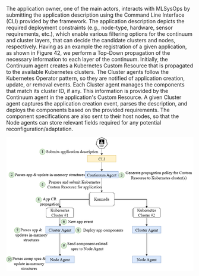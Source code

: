 The application owner, one of the main actors, interacts with MLSysOps by submitting the application description using
the Command Line Interface (CLI) provided by the framework. The application description depicts the required deployment
constraints (e.g., node-type, hardware, sensor requirements, etc.), which enable various filtering options for the
continuum and cluster layers, that can decide the candidate clusters and nodes, respectively. Having as an example the
registration of a given application, as shown in Figure 42, we perform a Top-Down propagation of the necessary
information to each layer of the continuum. Initially, the Continuum agent creates a Kubernetes Custom Resource that is
propagated to the available Kubernetes clusters. The Cluster agents follow the Kubernetes Operator pattern, so they are
notified of application creation, update, or removal events. Each Cluster agent manages the components that match its
cluster ID, if any. This information is provided by the Continuum agent in the application's Custom Resource. A given
Cluster agent captures the application creation event, parses the description, and deploys the components based on the
provided requirements. The component specifications are also sent to their host nodes, so that the Node agents can store
relevant fields required for any potential reconfiguration/adaptation.

![app_description_sequence.png](../assets/img/app_description_sequence.png)